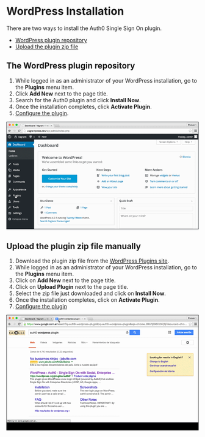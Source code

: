 # WordPress Installation

There are two ways to install the Auth0 Single Sign On plugin.

- [WordPress plugin repository](#the-wordpress-plugin-repository)
- [Upload the plugin zip file](#upload-the-plugin-zip-file-manually)

## The WordPress plugin repository

1. While logged in as an administrator of your WordPress installation, go to the **Plugins** menu item.
2. Click **Add New** next to the page title.
3. Search for the Auth0 plugin and click **Install Now**.
4. Once the installation completes, click **Activate Plugin**.
5. [Configure the plugin](/cms/wordpress/configuration).

![Auth0 WordPress installation](/media/articles/cms/wordpress/wp-auth0-install.gif)

## Upload the plugin zip file manually

1. Download the plugin zip file from the [WordPress Plugins site](https://wordpress.org/plugins/auth0/).
2. While logged in as an administrator of your WordPress installation, go to the **Plugins** menu item.
3. Click on **Add New** next to the page title.
4. Click on **Upload Plugin** next to the page title.
5. Select the zip file just downloaded and click on **Install Now**.
6. Once the installation completes, click on **Activate Plugin**.
7. [Configure the plugin](/cms/wordpress/configuration)

![WP Auth0 manual installation](/media/articles/cms/wordpress/wp-auth0-install-manual.gif)

